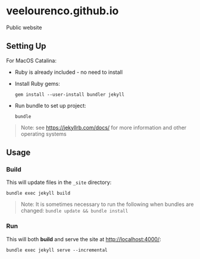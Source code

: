 # veelourenco.github.io
Public website

## Setting Up

For MacOS Catalina:

*   Ruby is already included - no need to install

*   Install Ruby gems:
    
    `gem install --user-install bundler jekyll`

*   Run bundle to set up project:
    
    `bundle`

> Note: see https://jekyllrb.com/docs/ for more information and other operating systems

## Usage

### Build

This will update files in the `_site` directory:

`bundle exec jekyll build`

> Note:
> It is sometimes necessary to run the following when bundles are changed:
> `bundle update && bundle install`

### Run

This will both **build** and serve the site at [http://localhost:4000/](http://localhost:4000/):

`bundle exec jekyll serve --incremental`
